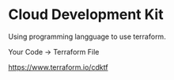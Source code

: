 # Cloud Development Kit

Using programming langguage to use terraform.

Your Code -> Terraform File

https://www.terraform.io/cdktf

